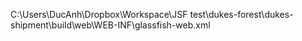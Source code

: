 C:\Users\DucAnh\Dropbox\Workspace\JSF test\dukes-forest\dukes-shipment\build\web\WEB-INF\glassfish-web.xml
